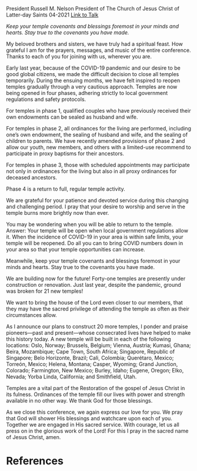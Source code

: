 President Russell M. Nelson
President of The Church of Jesus Christ of Latter-day Saints
04-2021
[Link to Talk](https://www.churchofjesuschrist.org/study/general-conference/2021/04/57nelson?lang=eng)

_Keep your temple covenants and blessings foremost in your minds and hearts. Stay true to the covenants you have made._

My beloved brothers and sisters, we have truly had a spiritual feast. How grateful I am for the prayers, messages, and music of the entire conference. Thanks to each of you for joining with us, wherever you are.

Early last year, because of the COVID-19 pandemic and our desire to be good global citizens, we made the difficult decision to close all temples temporarily. During the ensuing months, we have felt inspired to reopen temples gradually through a very cautious approach. Temples are now being opened in four phases, adhering strictly to local government regulations and safety protocols.

For temples in phase 1, qualified couples who have previously received their own endowments can be sealed as husband and wife.

For temples in phase 2, all ordinances for the living are performed, including one’s own endowment, the sealing of husband and wife, and the sealing of children to parents. We have recently amended provisions of phase 2 and allow our youth, new members, and others with a limited-use recommend to participate in proxy baptisms for their ancestors.

For temples in phase 3, those with scheduled appointments may participate not only in ordinances for the living but also in all proxy ordinances for deceased ancestors.

Phase 4 is a return to full, regular temple activity.

We are grateful for your patience and devoted service during this changing and challenging period. I pray that your desire to worship and serve in the temple burns more brightly now than ever.

You may be wondering when you will be able to return to the temple. Answer: Your temple will be open when local government regulations allow it. When the incidence of COVID-19 in your area is within safe limits, your temple will be reopened. Do all you can to bring COVID numbers down in your area so that your temple opportunities can increase.

Meanwhile, keep your temple covenants and blessings foremost in your minds and hearts. Stay true to the covenants you have made.

We are building now for the future! Forty-one temples are presently under construction or renovation. Just last year, despite the pandemic, ground was broken for 21 new temples!

We want to bring the house of the Lord even closer to our members, that they may have the sacred privilege of attending the temple as often as their circumstances allow.

As I announce our plans to construct 20 more temples, I ponder and praise pioneers—past and present—whose consecrated lives have helped to make this history today. A new temple will be built in each of the following locations: Oslo, Norway; Brussels, Belgium; Vienna, Austria; Kumasi, Ghana; Beira, Mozambique; Cape Town, South Africa; Singapore, Republic of Singapore; Belo Horizonte, Brazil; Cali, Colombia; Querétaro, Mexico; Torreón, Mexico; Helena, Montana; Casper, Wyoming; Grand Junction, Colorado; Farmington, New Mexico; Burley, Idaho; Eugene, Oregon; Elko, Nevada; Yorba Linda, California; and Smithfield, Utah.

Temples are a vital part of the Restoration of the gospel of Jesus Christ in its fulness. Ordinances of the temple fill our lives with power and strength available in no other way. We thank God for those blessings.

As we close this conference, we again express our love for you. We pray that God will shower His blessings and watchcare upon each of you. Together we are engaged in His sacred service. With courage, let us all press on in the glorious work of the Lord! For this I pray in the sacred name of Jesus Christ, amen.

# References
